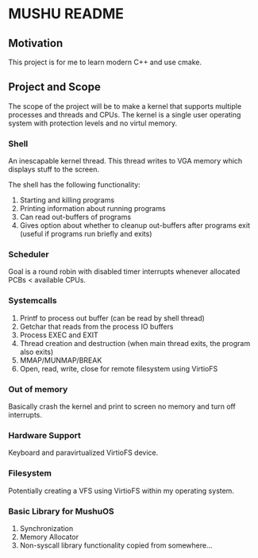 # MUSHU README

## Motivation

This project is for me to learn modern C++ and use cmake.

## Project and Scope

The scope of the project will be to make a kernel that supports multiple processes and threads and CPUs. 
The kernel is a single user operating system with protection levels and no virtul memory.

### Shell

An inescapable kernel thread. This thread writes to VGA memory which displays stuff to the screen.

The shell has the following functionality:

1. Starting and killing programs
2. Printing information about running programs
3. Can read out-buffers of programs
3. Gives option about whether to cleanup out-buffers after programs exit (useful if programs run briefly and exits)

### Scheduler

Goal is a round robin with disabled timer interrupts whenever allocated PCBs < available CPUs.

### Systemcalls

1. Printf to process out buffer (can be read by shell thread)
2. Getchar that reads from the process IO buffers
3. Process EXEC and EXIT
4. Thread creation and destruction (when main thread exits, the program also exits)
5. MMAP/MUNMAP/BREAK
6. Open, read, write, close for remote filesystem using VirtioFS

### Out of memory

Basically crash the kernel and print to screen no memory and turn off interrupts.

### Hardware Support

Keyboard and paravirtualized VirtioFS device.

### Filesystem
Potentially creating a VFS using VirtioFS within my operating system.

### Basic Library for MushuOS

1. Synchronization
2. Memory Allocator
3. Non-syscall library functionality copied from somewhere...
